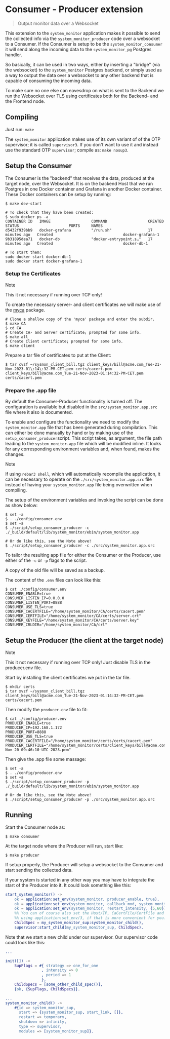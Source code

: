 # Consumer - Producer extension
> Output monitor data over a Websocket

This extension to the `system_monitor` application makes
it possible to send the collected info via the `system_monitor_producer`
code over a websocket to a Consumer. If the Consumer is setup
to be the `system_monitor_consumer` it will send along the incoming
data to the `system_monitor_pg` Postgres handler.

So basically, it can be used in two ways, either by inserting
a "bridge" (via the websocket) to the `system_monitor` Postgres
backend, or simply used as a way to output the data over a websocket
to any other backend that is capable of consuming the incoming data.

To make sure no one else can eavesdrop on what is sent to the Backend
we run the Websocket over TLS using certificates both for the
Backend- and the Frontend node.

## Compiling

Just run: `make`

The `system_monitor` application makes use of its own variant of
of the OTP supervisor; it is called `supervisor3`. If you don't
want to use it and instead use the standard OTP `supervisor`;
compile as: `make nosup3`.


## Setup the Consumer

The Consumer is the "backend" that receives the data, produced
at the target node, over the Websocket. It is on the backend Host
that we run Postgres in one Docker container and Grafana in another
Docker container. These Docker containers can be setup by running:

```shell
$ make dev-start

# To check that they have been created:
$ sudo docker ps -a
CONTAINER ID   IMAGE                  COMMAND                  CREATED          STATUS                      PORTS     NAMES                                                                                
d5432f939bb9   docker-grafana         "/run.sh"                17 minutes ago   Created                               docker-grafana-1                                                                     
9b31895dea71   docker-db              "docker-entrypoint.s…"   17 minutes ago   Created                               docker-db-1

# To start them:
sudo docker start docker-db-1
sudo docker start docker-grafana-1
```

### Setup the Certificates

>[!NOTE]
> This it not necessary if running over TCP only!

To create the necessary server- and client certificates we will make use
of the [myca](https://github.com/etnt/myca) package. 

```shell
# Clone a shallow copy of the 'myca' package and enter the subdir.
$ make CA
$ cd CA
# Create CA- and Server certificate; prompted for some info.
$ make all
# Create Client certificate; prompted for some info.
$ make client
```

Prepare a tar file of certificates to put at the Client:

```shell
$ tar cvzf ~/sysmon_client_bill.tgz client_keys/bill@acme.com_Tue-21-Nov-2023-01\:14\:32-PM-CET.pem certs/cacert.pem 
client_keys/bill@acme.com_Tue-21-Nov-2023-01:14:32-PM-CET.pem
certs/cacert.pem
```

### Prepare the .app file

By default the Consumer-Producer functionality is turned off.
The configuration is available but disabled in the
`src/system_monitor.app.src` file where it also is documented.

To enable and configure the functionality we need to modify the
`system_monitor.app` file that has been generated during compilation.
This can either be done manually by hand or by making use of the
`setup_consumer_producer`script. This script takes, as argument,
the file path leading to the `system_monitor.app` file which will
be modified inline. It looks for any corresponding environment
variables and, when found, makes the changes.

>[!NOTE]
> If using `rebar3 shell`, which will automatically  recompile the application,
> it can be necessary to operate on the `./src/system_monitor.app.src`
> file instead of having your `system_monitor.app` file being overwritten
> when compiling.


The setup of the environment variables and invoking the
script can be done as show below:

```shell
$ set -a
$ . ./config/consumer.env
$ set +a
$ ./script/setup_consumer_producer -c ./_build/default/lib/system_monitor/ebin/system_monitor.app

# Or do like this, see the Note above!
$ ./script/setup_consumer_producer -c ./src/system_monitor.app.src
```

To tailor the resulting app file for either the Consumer or the Producer,
use either of the `-c` or `-p` flags to the script.

A copy of the old file will be saved as a backup.

The content of the `.env` files can look like this:

```shell
$ cat ./config/consumer.env
CONSUMER_ENABLE=true
CONSUMER_LISTEN_IP=0.0.0.0
CONSUMER_LISTEN_PORT=8888
CONSUMER_USE_TLS=true
CONSUMER_CACERTFILE="/home/system_monitor/CA/certs/cacert.pem"
CONSUMER_CERTFILE="/home/system_monitor/CA/certs/server.crt"
CONSUMER_KEYFILE="/home/system_monitor/CA/certs/server.key"
CONSUMER_CRLDIR="/home/system_monitor/CA/crl"
```


## Setup the Producer (the client at the target node)

>[!NOTE]
> This it not necessary if running over TCP only!
> Just disable TLS in the producer.env file.

Start by installing the client certificates we put in the tar file.

```shell
$ mkdir certs
$ tar xvzf ~/sysmon_client_bill.tgz 
client_keys/bill@acme.com_Tue-21-Nov-2023-01:14:32-PM-CET.pem
certs/cacert.pem
```

Then modify the `producer.env` file to fit:

```shell
$ cat ./config/producer.env
PRODUCER_ENABLE=true
PRODUCER_IP=192.168.1.172
PRODUCER_PORT=8888
PRODUCER_USE_TLS=true
PRODUCER_CACERTFILE="/home/system_monitor/certs/certs/cacert.pem"
PRODUCER_CERTFILE="/home/system_monitor/certs/client_keys/bill@acme.com_Mon-Nov-20-09:46:10-UTC-2023.pem"
```

Then give the .app file some massage: 

```shell
$ set -a
$ . ./config/producer.env
$ set +a
$ ./script/setup_consumer_producer -p ./_build/default/lib/system_monitor/ebin/system_monitor.app

# Or do like this, see the Note above!
$ ./script/setup_consumer_producer -p ./src/system_monitor.app.src
```


## Running

Start the Consumer node as:

```shell
$ make consumer
```

At the target node where the Producer will run, start like:

```shell
$ make producer
```

If setup properly, the Producer will setup a websocket to the
Consumer and start sending the collected data.

If your system is started in any other way you may have to integrate
the start of the Producer into it. It could look something like this:

```erlang
start_system_monitor() ->
    ok = application:set_env(system_monitor, producer_enable, true),
    ok = application:set_env(system_monitor, callback_mod, system_monitor_producer),
    ok = application:set_env(system_monitor, restart_intensity, {5,60}),
    %% You can of course also set the Host/IP, CaCertFile/CertFile and TLS info here,
    %% using application:set_env/3, if that is more convenient for you.
    ChildSpec = my_system_monitor_sup:system_monitor_child(),
    supervisor:start_child(my_system_monitor_sup, ChildSpec).
```

Note that we start a new child under our supervisor. Our supervisor code
could look like this:

```erlang
...

init([]) ->
    SupFlags = #{ strategy => one_for_one
                , intensity => 0
                , period => 1
                },
    ChildSpecs = [some_other_child_spec()],
    {ok, {SupFlags, ChildSpecs}}.

...
system_monitor_child() ->
    #{id => system_monitor_sup,
      start => {system_monitor_sup, start_link, []},
      restart => temporary,
      shutdown => infinity,
      type => supervisor,
      modules => [system_monitor_sup]}.
```

